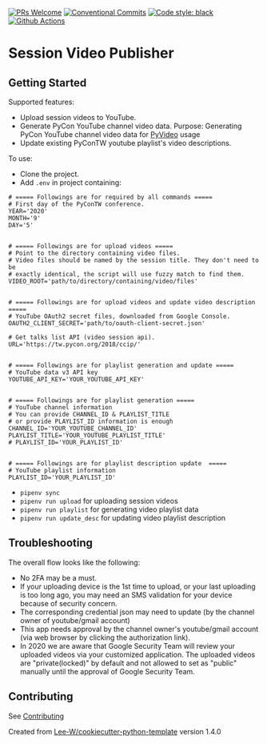 [![PRs Welcome](https://img.shields.io/badge/PRs-welcome-brightgreen.svg?style=flat-square)](http://makeapullrequest.com)
[![Conventional Commits](https://img.shields.io/badge/Conventional%20Commits-1.0.0-yellow.svg?style=flat-square)](https://conventionalcommits.org)
[![Code style: black](https://img.shields.io/badge/code%20style-black-000000.svg)](https://github.com/psf/black)
[![Github Actions](https://github.com/iknowright/session_video_publisher/actions/workflows/python-check.yaml/badge.svg)](https://github.com/iknowright/session_video_publisher/actions/workflows/python-check.yaml)


# Session Video Publisher

## Getting Started
Supported features:

* Upload session videos to YouTube.
* Generate PyCon YouTube channel video data.
Purpose: Generating PyCon YouTube channel video data for [PyVideo](https://github.com/pyvideo/data) usage
* Update existing PyConTW youtube playlist's video descriptions.

To use:
* Clone the project.
* Add `.env` in project containing:

```
# ===== Followings are for required by all commands =====
# First day of the PyConTW conference.
YEAR='2020'
MONTH='9'
DAY='5'


# ===== Followings are for upload videos =====
# Point to the directory containing video files.
# Video files should be named by the session title. They don't need to be
# exactly identical, the script will use fuzzy match to find them.
VIDEO_ROOT='path/to/directory/containing/video/files'


# ===== Followings are for upload videos and update video description =====
# YouTube OAuth2 secret files, downloaded from Google Console.
OAUTH2_CLIENT_SECRET='path/to/oauth-client-secret.json'

# Get talks list API (video session api).
URL='https://tw.pycon.org/2018/ccip/'


# ===== Followings are for playlist generation and update =====
# YouTube data v3 API key
YOUTUBE_API_KEY='YOUR_YOUTUBE_API_KEY'


# ===== Followings are for playlist generation =====
# YouTube channel information
# You can provide CHANNEL_ID & PLAYLIST_TITLE
# or provide PLAYLIST_ID information is enough
CHANNEL_ID='YOUR_YOUTUBE_CHANNEL_ID'
PLAYLIST_TITLE='YOUR_YOUTUBE_PLAYLIST_TITLE'
# PLAYLIST_ID='YOUR_PLAYLIST_ID'


# ===== Followings are for playlist description update  =====
# YouTube playlist information
PLAYLIST_ID='YOUR_PLAYLIST_ID'
```

* `pipenv sync`
* `pipenv run upload` for uploading session videos
* `pipenv run playlist` for generating video playlist data
* `pipenv run update_desc` for updating video playlist description

## Troubleshooting
The overall flow looks like the following:

* No 2FA may be a must.
* If your uploading device is the 1st time to upload, or your last uploading is too long ago, you may need an SMS validation for your device because of security concern.
* The corresponding credential json may need to update (by the channel owner of youtube/gmail account)
* This app needs approval by the channel owner's youtube/gmail account (via web browser by clicking the authorization link).
* In 2020 we are aware that Google Security Team will review your uploaded videos via your customized application. The uploaded videos are "private(locked)" by default and not allowed to set as "public" manually until the approval of Google Security Team.

## Contributing
See [Contributing](contributing.md)

Created from [Lee-W/cookiecutter-python-template](https://github.com/Lee-W/cookiecutter-python-template/tree/1.4.0) version 1.4.0
